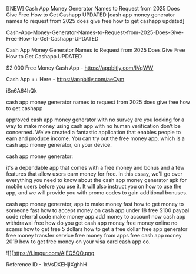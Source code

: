 [[NEW] Cash App Money Generator Names to Request from 2025 Does Give Free How to Get Cashapp UPDATED [cash app money generator names to request from 2025 does give free how to get cashapp updated]

Cash-App-Money-Generator-Names-to-Request-from-2025-Does-Give-Free-How-to-Get-Cashapp-UPDATED

Cash App Money Generator Names to Request from 2025 Does Give Free How to Get Cashapp UPDATED

$2 000 Free Money Cash App -  https://appbitly.com/IVqWW


Cash App ++ Here - https://appbitly.com/aeCym


iSn6A64hQk

cash app money generator names to request from 2025 does give free how to get cashapp

approved cash app money generator with no survey are you looking for a way to make money using cash app with no human verification don't be concerned. We've created a fantastic application that enables people to earn and produce income. You can try out the free money app, which is a cash app money generator, on your device.

cash app money generator:

it's a dependable app that comes with a free money and bonus and a few features that allow users earn money for free. In this essay, we'll go over everything you need to know about the cash app money generator apk for mobile users before you use it. It will also instruct you on how to use the app, and we will provide you with promo codes to gain additional bonuses.

cash app money generator, app to make money fast how to get money to someone fast how to accept money on cash app under 18 free $100 paypal code referral code make money app add money to account now cash app withdrawal free how do you get cash app money free money online no scams how to get free 5 dollars how to get a free dollar free app generator free money transfer service free money from apps free cash app money 2019 how to get free money on your visa card cash app co.

![](https://i.imgur.com/AjEQ5QO.png

Reference ID - 1xVsDXEHjIXghhH